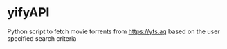# yifyAPI

Python script to fetch movie torrents from https://yts.ag based on the user specified search criteria
